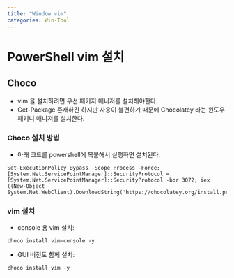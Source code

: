 ```yaml
---
title: "Window vim"
categories: Win-Tool
---
```


# PowerShell vim 설치

## Choco
  - vim 을 설치하려면 우선 패키지 매니저를 설치해야한다.
  - Get-Package 존재하긴 하지만 사용이 불편하기 때문에 Chocolatey 라는 윈도우 패키니 매니저를 설치한다.
  
### Choco 설치 방법
  - 아래 코드를 powershell에 복붙해서 실행하면 설치된다.
  ```
  Set-ExecutionPolicy Bypass -Scope Process -Force; [System.Net.ServicePointManager]::SecurityProtocol = [System.Net.ServicePointManager]::SecurityProtocol -bor 3072; iex ((New-Object System.Net.WebClient).DownloadString('https://chocolatey.org/install.ps1'))
  ```

### vim 설치
  - console 용 vim 설치:
  ```
  choco install vim-console -y
  ```
  - GUI 버전도 함께 설치:
  ```
  choco install vim -y
  ```
